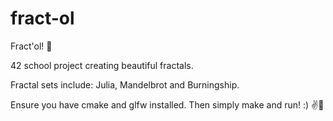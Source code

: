 # fract-ol

Fract'ol! 🌌

42 school project creating beautiful fractals.

Fractal sets include: Julia, Mandelbrot and Burningship.

Ensure you have cmake and glfw installed. Then simply make and run! :) ✌️💫


